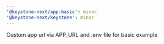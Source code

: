 ```yaml
---
'@keystone-next/app-basic': minor
'@keystone-next/keystone': minor
---
```


Custom app url via APP_URL and .env file for basic example
